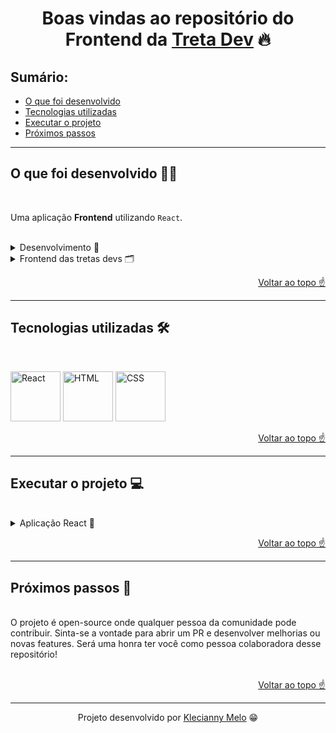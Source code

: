 <h1 id="top" align="center">Boas vindas ao repositório do Frontend da <a href="https://github.com/lincolixavier/tretadev">Treta Dev</a> 🔥</h1>

<h2>Sumário:</h2>

- [O que foi desenvolvido](#summary)
- [Tecnologias utilizadas](#tech)
- [Executar o projeto](#execute)
- [Próximos passos](#nextSteps)

---

<h2 id="summary">O que foi desenvolvido 👩‍💻</h2>

<br>

Uma aplicação **Frontend** utilizando `React`.

<br>

<details><summary>Desenvolvimento 🎯</summary>
<p>
A idéia da aplicação foi do <a href="https://www.linkedin.com/in/eric-viana/">Eric Viana</a> e a codificação foi realizada por mim, <a href="https://www.linkedin.com/in/kecbm/">Klecianny Melo</a>.
</p>
</details>

<details><summary>Frontend das tretas devs 🗂</summary>
<p>
<a href="https://tretadev.vercel.app/">Na aplicação</a> você tem acesso a todas as tretas cadastradas no repositório <a href="https://github.com/lincolixavier/tretadev">Treta Dev</a> do <a href="https://github.com/lincolixavier">Lincoli Xavier</a>. É possivel filtrar as tretas por tema, como HTML, Java e JavaScript.
</p>
</details>

<p align="right"><a href="#top">Voltar ao topo ☝</a></p>

---

<h2 id="tech">Tecnologias utilizadas 🛠</h2>

<br>

<img title="React" alt="React" height="80" width="80" src="https://cdn.jsdelivr.net/gh/devicons/devicon/icons/react/react-original.svg" /> <img title="HTML" alt="HTML" height="80" width="80" src="https://cdn.jsdelivr.net/gh/devicons/devicon/icons/html5/html5-original.svg" /> <img title="CSS" alt="CSS" height="80" width="80" src="https://cdn.jsdelivr.net/gh/devicons/devicon/icons/css3/css3-original.svg" />

<p align="right"><a href="#top">Voltar ao topo ☝</a></p>

---

<h2 id="execute">Executar o projeto 💻</h2>

<br>

<details><summary>Aplicação React 🎉</summary>
<p>
Para instalar as dependências e iniciar a aplicação React, execute os comandos na ordem a seguir:

```bash
  cd tretadev
```

```bash
  cd src
```

```bash
  npm install
```

```bash
  npm start
```

</p>
</details>

<p align="right"><a href="#top">Voltar ao topo ☝</a></p>

---

<h2 id="nextSteps">Próximos passos 🚀</h2>

<br>
O projeto é open-source onde qualquer pessoa da comunidade pode contribuir. Sinta-se a vontade para abrir um PR e desenvolver melhorias ou novas features. Será uma honra ter você como pessoa colaboradora desse repositório!
<br>
<br>

<p align="right"><a href="#top">Voltar ao topo ☝</a></p>

---

<p align="center">Projeto desenvolvido por <a href="https://www.linkedin.com/in/kecbm/">Klecianny Melo</a> 😁</p>